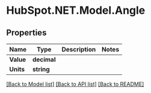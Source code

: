 # HubSpot.NET.Model.Angle

## Properties

Name | Type | Description | Notes
------------ | ------------- | ------------- | -------------
**Value** | **decimal** |  | 
**Units** | **string** |  | 

[[Back to Model list]](../README.md#documentation-for-models) [[Back to API list]](../README.md#documentation-for-api-endpoints) [[Back to README]](../README.md)

